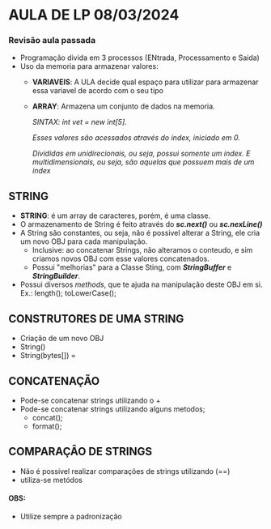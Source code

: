 # AULA DE LP 08/03/2024

### Revisão aula passada
- Programação divida em 3 processos (ENtrada, Processamento e Saida)
- Uso da memoria para armazenar valores:
    - **VARIAVEIS**: A ULA decide qual espaço para utilizar para armazenar essa variavel de acordo com o seu tipo
    - **ARRAY**: Armazena um conjunto de dados na memoria.

        _SINTAX: int vet = new int[5]._

        _Esses valores são acessados através do index, iniciado em 0._
    
        _Divididas em unidirecionais, ou seja, possui somente um index. E multidimensionais, ou seja, são aquelas que possuem mais de um index_

## STRING
- **STRING**: é um array de caracteres, porém, é uma classe.
- O armazenamento de String é feito através do ***sc.next()*** ou ***sc.nexLine()***
- A String são constantes, ou seja, não é possivel alterar a String, ele cria um novo OBJ para cada manipulação.
    - Inclusive: ao concatenar Strings, não alteramos o conteudo, e sim criamos novos OBJ com esse valores concatenados.
    - Possui "melhorias" para a Classe Sting, com ***StringBuffer*** e ***StringBuilder***.
- Possui diversos _methods_, que te ajuda na manipulação deste OBJ em si.
    Ex.: length(); toLowerCase(); 

## CONSTRUTORES DE UMA STRING
- Criação de um novo OBJ
- String()
- String(bytes[]) =

## CONCATENAÇÃO
- Pode-se concatenar strings utilizando o +
- Pode-se concatenar strings utilizando alguns metodos;
    - concat();
    - format();

## COMPARAÇÂO DE STRINGS
- Não é possivel realizar comparações de strings utilizando (==)
- utiliza-se metódos

#### OBS:
- Utilize sempre a padronização